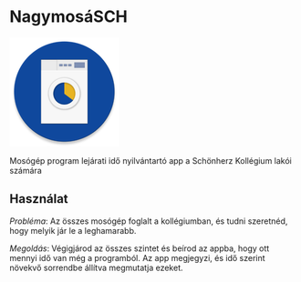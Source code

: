 # NagymosáSCH

![Logó](icons/app-icon-192.png)

Mosógép program lejárati idő nyilvántartó app a Schönherz Kollégium lakói számára

## Használat

_Probléma_: Az összes mosógép foglalt a kollégiumban, és tudni szeretnéd, hogy melyik jár le a leghamarabb.

_Megoldás_: Végigjárod az összes szintet és beírod az appba, hogy ott mennyi idő van még a programból. Az app megjegyzi, és idő szerint növekvő sorrendbe állítva megmutatja ezeket.
